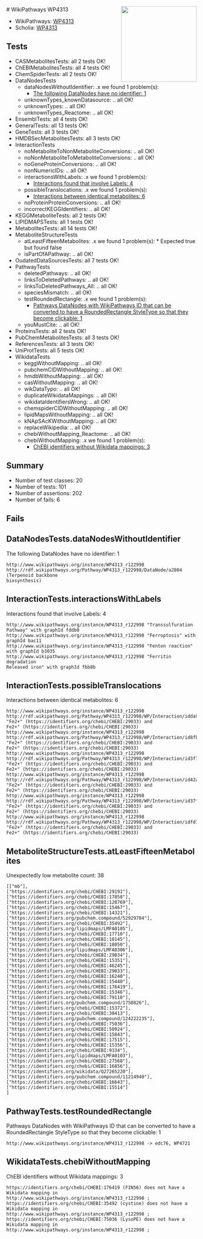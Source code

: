 <img style="float: right; width: 200px" src="https://upload.wikimedia.org/wikipedia/commons/thumb/8/83/Wplogo_with_text_500.png/640px-Wplogo_with_text_500.png" />
# WikiPathways WP4313

* WikiPathways: [WP4313](https://new.wikipathways.org/pathways/WP4313)
* Scholia: [WP4313](https://scholia.toolforge.org/wikipathways/WP4313)
## Tests
* CASMetabolitesTests: all 2 tests OK!
* ChEBIMetabolitesTests: all 4 tests OK!
* ChemSpiderTests: all 2 tests OK!
* DataNodesTests
    * dataNodesWithoutIdentifier: .x we found 1 problem(s):
        * [The following DataNodes have no identifier: 1](#d2d32fa0)
    * unknownTypes_knownDatasource: .. all OK!
    * unknownTypes: .. all OK!
    * unknownTypes_Reactome: .. all OK!
* EnsemblTests: all 4 tests OK!
* GeneralTests: all 13 tests OK!
* GeneTests: all 3 tests OK!
* HMDBSecMetabolitesTests: all 3 tests OK!
* InteractionTests
    * noMetaboliteToNonMetaboliteConversions: .. all OK!
    * noNonMetaboliteToMetaboliteConversions: .. all OK!
    * noGeneProteinConversions: .. all OK!
    * nonNumericIDs: .. all OK!
    * interactionsWithLabels: .x we found 1 problem(s):
        * [Interactions found that involve Labels: 4](#630d267b)
    * possibleTranslocations: .x we found 1 problem(s):
        * [Interactions between identical metabolites: 6](#d59038c9)
    * noProteinProteinConversions: .. all OK!
    * incorrectKEGGIdentifiers: .. all OK!
* KEGGMetaboliteTests: all 2 tests OK!
* LIPIDMAPSTests: all 1 tests OK!
* MetabolitesTests: all 14 tests OK!
* MetaboliteStructureTests
    * atLeastFifteenMetabolites: .x we found 1 problem(s):
            * Expected true but found false
    * isPartOfAPathway: .. all OK!
* OudatedDataSourcesTests: all 7 tests OK!
* PathwayTests
    * deletedPathways: .. all OK!
    * linksToDeletedPathways: .. all OK!
    * linksToDeletedPathways_All: .. all OK!
    * speciesMismatch: .. all OK!
    * testRoundedRectangle: .x we found 1 problem(s):
        * [Pathways DataNodes with WikiPathways ID that can be converted to have a RoundedRectangle StyleType so that they become clickable: 1](#9fbad3cb)
    * youMustCite: .. all OK!
* ProteinsTests: all 2 tests OK!
* PubChemMetabolitesTests: all 3 tests OK!
* ReferencesTests: all 3 tests OK!
* UniProtTests: all 5 tests OK!
* WikidataTests
    * keggWithoutMapping: .. all OK!
    * pubchemCIDWithoutMapping: .. all OK!
    * hmdbWithoutMapping: .. all OK!
    * casWithoutMapping: .. all OK!
    * wikDataTypo: .. all OK!
    * duplicateWikidataMappings: .. all OK!
    * wikidataIdentifiersWrong: .. all OK!
    * chemspiderCIDWithoutMapping: .. all OK!
    * lipidMapsWithoutMapping: .. all OK!
    * kNApSAcKWithoutMapping: .. all OK!
    * replaceWikipedia: .. all OK!
    * chebiWithoutMapping_Reactome: .. all OK!
    * chebiWithoutMapping: .x we found 1 problem(s):
        * [ChEBI identifiers without Wikidata mappings: 3](#a8d554cf)


## Summary

* Number of test classes: 20
* Number of tests: 101
* Number of assertions: 202
* Number of fails: 6

## Fails

<a name="d2d32fa0" />

## DataNodesTests.dataNodesWithoutIdentifier

The following DataNodes have no identifier: 1
```
http://www.wikipathways.org/instance/WP4313_r122998 http://rdf.wikipathways.org/Pathway/WP4313_r122998/DataNode/a2804 (Terpenoid backbone
biosynthesis)
```

<a name="630d267b" />

## InteractionTests.interactionsWithLabels

Interactions found that involve Labels: 4
```
http://www.wikipathways.org/instance/WP4313_r122998 "Transsulfuration Pathway" with graphId fddb0
http://www.wikipathways.org/instance/WP4313_r122998 "Ferroptosis" with graphId bac11
http://www.wikipathways.org/instance/WP4313_r122998 "Fenton reaction" with graphId b3035
http://www.wikipathways.org/instance/WP4313_r122998 "Ferritin degradation
Released iron" with graphId fbb8b
```

<a name="d59038c9" />

## InteractionTests.possibleTranslocations

Interactions between identical metabolites: 6
```
http://www.wikipathways.org/instance/WP4313_r122998 http://rdf.wikipathways.org/Pathway/WP4313_r122998/WP/Interaction/idda9e5f1c "Fe2+" (https://identifiers.org/chebi/CHEBI:29033) and 
Fe2+" (https://identifiers.org/chebi/CHEBI:29033)
http://www.wikipathways.org/instance/WP4313_r122998 http://rdf.wikipathways.org/Pathway/WP4313_r122998/WP/Interaction/id8fbd5c05 "Fe2+" (https://identifiers.org/chebi/CHEBI:29033) and 
Fe2+" (https://identifiers.org/chebi/CHEBI:29033)
http://www.wikipathways.org/instance/WP4313_r122998 http://rdf.wikipathways.org/Pathway/WP4313_r122998/WP/Interaction/id3f71117d "Fe2+" (https://identifiers.org/chebi/CHEBI:29033) and 
Fe2+" (https://identifiers.org/chebi/CHEBI:29033)
http://www.wikipathways.org/instance/WP4313_r122998 http://rdf.wikipathways.org/Pathway/WP4313_r122998/WP/Interaction/id42a83318 "Fe2+" (https://identifiers.org/chebi/CHEBI:29033) and 
Fe2+" (https://identifiers.org/chebi/CHEBI:29033)
http://www.wikipathways.org/instance/WP4313_r122998 http://rdf.wikipathways.org/Pathway/WP4313_r122998/WP/Interaction/id37f0d1d8 "Fe2+" (https://identifiers.org/chebi/CHEBI:29033) and 
Fe2+" (https://identifiers.org/chebi/CHEBI:29033)
http://www.wikipathways.org/instance/WP4313_r122998 http://rdf.wikipathways.org/Pathway/WP4313_r122998/WP/Interaction/idfd73c27c "Fe2+" (https://identifiers.org/chebi/CHEBI:29033) and 
Fe2+" (https://identifiers.org/chebi/CHEBI:29033)
```

<a name="3b0f9be0" />

## MetaboliteStructureTests.atLeastFifteenMetabolites

Unexpectedly low metabolite count: 38

```
[["mb"],
["https://identifiers.org/chebi/CHEBI:29191"],
["https://identifiers.org/chebi/CHEBI:17858"],
["https://identifiers.org/chebi/CHEBI:128769"],
["https://identifiers.org/chebi/CHEBI:15467"],
["https://identifiers.org/chebi/CHEBI:14321"],
["https://identifiers.org/pubchem.compound/52929784"],
["https://identifiers.org/chebi/CHEBI:35492"],
["https://identifiers.org/lipidmaps/LMFA0105"],
["https://identifiers.org/chebi/CHEBI:17710"],
["https://identifiers.org/chebi/CHEBI:18145"],
["https://identifiers.org/chebi/CHEBI:18050"],
["https://identifiers.org/lipidmaps/LMFA0306"],
["https://identifiers.org/chebi/CHEBI:29034"],
["https://identifiers.org/chebi/CHEBI:15351"],
["https://identifiers.org/chebi/CHEBI:46245"],
["https://identifiers.org/chebi/CHEBI:29033"],
["https://identifiers.org/chebi/CHEBI:16240"],
["https://identifiers.org/chebi/CHEBI:15440"],
["https://identifiers.org/chebi/CHEBI:176419"],
["https://identifiers.org/chebi/CHEBI:15346"],
["https://identifiers.org/chebi/CHEBI:79110"],
["https://identifiers.org/pubchem.compound/1750826"],
["https://identifiers.org/chebi/CHEBI:15372"],
["https://identifiers.org/chebi/CHEBI:30413"],
["https://identifiers.org/pubchem.compound/124222235"],
["https://identifiers.org/chebi/CHEBI:75036"],
["https://identifiers.org/chebi/CHEBI:50924"],
["https://identifiers.org/chebi/CHEBI:15843"],
["https://identifiers.org/chebi/CHEBI:17515"],
["https://identifiers.org/chebi/CHEBI:15356"],
["https://identifiers.org/chebi/CHEBI:9334"],
["https://identifiers.org/lipidmaps/LMFA0103"],
["https://identifiers.org/chebi/CHEBI:27568"],
["https://identifiers.org/chebi/CHEBI:16856"],
["https://identifiers.org/wikidata/Q27265220"],
["https://identifiers.org/pubchem.compound/11214940"],
["https://identifiers.org/chebi/CHEBI:16643"],
["https://identifiers.org/chebi/CHEBI:15514"]
]
```

<a name="9fbad3cb" />

## PathwayTests.testRoundedRectangle

Pathways DataNodes with WikiPathways ID that can be converted to have a RoundedRectangle StyleType so that they become clickable: 1
```
http://www.wikipathways.org/instance/WP4313_r122998 -> edc76, WP4721
 ```

<a name="a8d554cf" />

## WikidataTests.chebiWithoutMapping

ChEBI identifiers without Wikidata mappings: 3
```
https://identifiers.org/chebi/CHEBI:176419 (FIN56) does not have a Wikidata mapping in http://www.wikipathways.org/instance/WP4313_r122998 ; 
https://identifiers.org/chebi/CHEBI:35492 (cystine) does not have a Wikidata mapping in http://www.wikipathways.org/instance/WP4313_r122998 ; 
https://identifiers.org/chebi/CHEBI:75036 (LysoPE) does not have a Wikidata mapping in http://www.wikipathways.org/instance/WP4313_r122998 ; 
```

